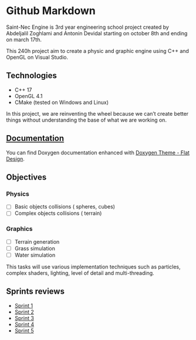 # Github Markdown

Saint-Nec Engine is 3rd year engineering school project created by Abdeljalil Zoghlami and Antonin Devidal starting on october 8th and ending on march 17th.

This 240h project aim to create a physic and graphic engine using C++ and OpenGL on Visual Studio.

## Technologies

- C++ 17
- OpenGL 4.1
- CMake (tested on Windows and Linux)

In this project, we are reinventing the wheel because we can’t create better things without understanding the base of what we are working on.

## [Documentation](https://antonindevidal.github.io/Saint-Nec-Engine-Documentation)

You can find Doxygen documentation enhanced with [Doxygen Theme - Flat Design](https://github.com/kcwongjoe/doxygen_theme_flat_design).

## Objectives

### Physics

- [ ]  Basic objects collisions ( spheres, cubes)
- [ ]  Complex objects collisions ( terrain)

### Graphics

- [ ]  Terrain generation
- [ ]  Grass simulation
- [ ]  Water simulation

This tasks will use various implementation techniques such as particles, complex shaders, lighting, level of detail and multi-threading.

## Sprints reviews
- [Sprint 1](Doc/SprintReviews/Sprint_1.md)
- [Sprint 2](Doc/SprintReviews/Sprint_2.md)
- [Sprint 3](Doc/SprintReviews/Sprint_3.md)
- [Sprint 4](Doc/SprintReviews/Sprint_4.md)
- [Sprint 5](Doc/SprintReviews/Sprint_5.md)
